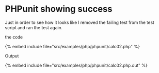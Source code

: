 # PHPunit showing success



Just in order to see how it looks like I removed the failing test from the test script
and ran the test again.



the code

{% embed include file="src/examples/php/phpunit/calc02.php" %}

Output

{% embed include file="src/examples/php/phpunit/calc02.php.out" %}




